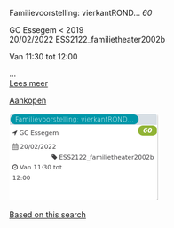 Familievoorstelling: vierkantROND... *60*

GC Essegem < 2019  
20/02/2022 ESS2122\_familietheater2002b  

Van 11:30 tot 12:00

  

  

...  
[Lees meer](https://tickets.vgc.be/activity/subscribe/ESS2122_familietheater2002b)

[Aankopen](https://tickets.vgc.be/ticketingActivity/subscribe/ESS2122_familietheater2002b)

![](65239.png)

[Based on this search](https://tickets.vgc.be/activity/index?&vrijeplaatsen=1&Age%5B%5D=3%2C4&entity=109)